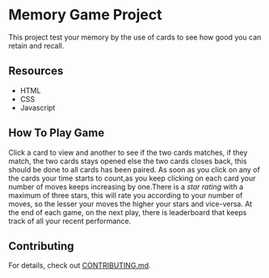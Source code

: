 # Memory Game Project
   This project test your memory by the use of cards to see how good you can retain and recall.
 
## Resources
* HTML
* CSS
* Javascript

## How To Play Game
   Click a card to view and another to see if the two cards matches, if they match, the two cards stays opened else the two cards closes back, this should be done to all cards has been paired. As soon as you click on any of the cards your time starts to count,as you keep clicking on each card your number of moves keeps increasing by one.There is a *star rating* with a maximum of three stars, this will rate you according to your number of moves, so the lesser your moves the higher your stars and vice-versa. At the end of each game, on the next play, there is leaderboard that keeps track of all your recent performance.

## Contributing
For details, check out [CONTRIBUTING.md](CONTRIBUTING.md).
